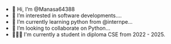 - 👋 Hi, I’m @Manasa64388
- 👀 I’m interested in software developments....
- 🌱 I’m currently learning python from @internpe...
- 💞️ I’m looking to collaborate on Python...
- 👩🏻‍💻 I'm currently a student in diploma CSE from 2022 - 2025.
<!---
Manasa64388/Manasa64388 is a ✨ special ✨ repository because its `README.md` (this file) appears on your GitHub profile.
You can click the Preview link to take a look at your changes.
--->
